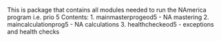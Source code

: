 This is package that contains all modules needed to run
the NAmerica program i.e. prio 5
Contents:
    1. mainmasterprogeod5 - NA mastering
    2.  maincalculationprog5 - NA calculations
    3. healthcheckeod5 - exceptions and health checks
